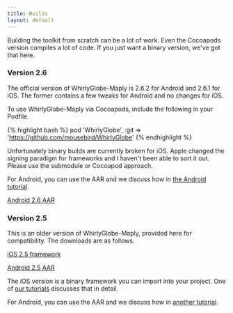```yaml
---
title: Builds
layout: default
---
```


Building the toolkit from scratch can be a lot of work.  Even the Cocoapods version compiles a lot of code.  If you just want a binary version, we've got that here.

### Version 2.6

The official version of WhirlyGlobe-Maply is 2.6.2 for Android and 2.6.1 for iOS.  The former contains a few tweaks for Android and no changes for iOS.

To use WhirlyGlobe-Maply via Cocoapods, include the following in your Podfile.

{% highlight bash %}
pod 'WhirlyGlobe', :git => 'https://github.com/mousebird/WhirlyGlobe'
{% endhighlight %}

Unfortunately binary builds are currently broken for iOS.  Apple changed the signing paradigm for frameworks and I haven't been able to sort it out.  Please use the submodule or Cocoapod approach.

For Android, you can use the AAR and we discuss how in [the Android tutorial](https://mousebird.github.io/WhirlyGlobe/tutorial/android/building-from-nightly.html).

[Android 2.6 AAR](https://s3-us-west-1.amazonaws.com/whirlyglobemaplydistribution/WhirlyGlobe-Maply_Distribution_2_6_2.aar)


### Version 2.5

This is an older version of WhirlyGlobe-Maply, provided here for compatibility.  The downloads are as follows.

[iOS 2.5 framework](https://s3-us-west-1.amazonaws.com/whirlyglobemaplydistribution/WhirlyGlobe-Maply_Distribution_2_5.zip)

[Android 2.5 AAR](https://s3-us-west-1.amazonaws.com/whirlyglobemaplydistribution/WhirlyGlobe-Maply_Distribution_2_5.aar)

The iOS version is a binary framework you can import into your project.  One of [our tutorials](https://mousebird.github.io/WhirlyGlobe/tutorial/ios/building_from_binary.html) discusses that in detail.

For Android, you can use the AAR and we discuss how in [another tutorial](https://mousebird.github.io/WhirlyGlobe/tutorial/android/building-from-nightly.html).

